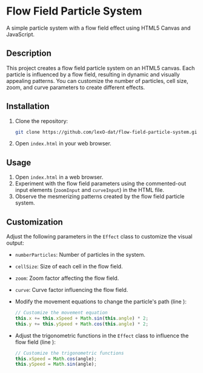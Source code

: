 # Flow Field Particle System

A simple particle system with a flow field effect using HTML5 Canvas and JavaScript.

## Description

This project creates a flow field particle system on an HTML5 canvas. Each particle is influenced by a flow field, resulting in dynamic and visually appealing patterns. You can customize the number of particles, cell size, zoom, and curve parameters to create different effects.

## Installation

1. Clone the repository:

    ```bash
    git clone https://github.com/lexO-dat/flow-field-particle-system.git
    ```

2. Open `index.html` in your web browser.

## Usage

1. Open `index.html` in a web browser.
2. Experiment with the flow field parameters using the commented-out input elements (`zoomInput` and `curveInput`) in the HTML file.
3. Observe the mesmerizing patterns created by the flow field particle system.

## Customization

Adjust the following parameters in the `Effect` class to customize the visual output:

- `numberParticles`: Number of particles in the system.
- `cellSize`: Size of each cell in the flow field.
- `zoom`: Zoom factor affecting the flow field.
- `curve`: Curve factor influencing the flow field.

- Modify the movement equations to change the particle's path (line ):

    ```javascript
    // Customize the movement equation
    this.x += this.xSpeed + Math.sin(this.angle) * 2;
    this.y += this.ySpeed + Math.cos(this.angle) * 2;
    ```

- Adjust the trigonometric functions in the `Effect` class to influence the flow field (line ):

    ```javascript
    // Customize the trigonometric functions
    this.xSpeed = Math.cos(angle);
    this.ySpeed = Math.sin(angle);
    ```
